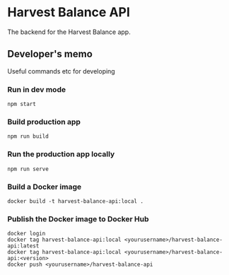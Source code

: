 # Harvest Balance API

The backend for the Harvest Balance app.

## Developer's memo

Useful commands etc for developing

### Run in dev mode

`npm start`

### Build production app

`npm run build`

### Run the production app locally

`npm run serve`

### Build a Docker image

```
docker build -t harvest-balance-api:local .
```

### Publish the Docker image to Docker Hub

```
docker login
docker tag harvest-balance-api:local <yourusername>/harvest-balance-api:latest
docker tag harvest-balance-api:local <yourusername>/harvest-balance-api:<version>
docker push <yourusername>/harvest-balance-api
```
